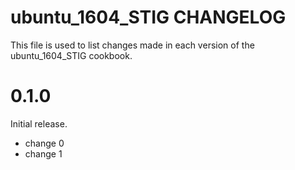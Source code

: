 # ubuntu_1604_STIG CHANGELOG

This file is used to list changes made in each version of the ubuntu_1604_STIG cookbook.

# 0.1.0

Initial release.

- change 0
- change 1

